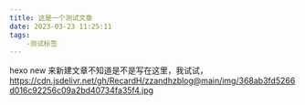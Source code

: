 ```yaml
---
title: 这是一个测试文章
date: 2023-03-23 11:25:11
tags:
    -测试标签
---
```

hexo new 来新建文章不知道是不是写在这里，我试试，
https://cdn.jsdelivr.net/gh/RecardH/zzandhzblog@main/img/368ab3fd5266d016c92256c09a2bd40734fa35f4.jpg
